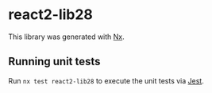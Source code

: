 # react2-lib28

This library was generated with [Nx](https://nx.dev).

## Running unit tests

Run `nx test react2-lib28` to execute the unit tests via [Jest](https://jestjs.io).
